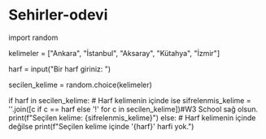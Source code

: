 # Sehirler-odevi
import random


kelimeler = ["Ankara", "İstanbul", "Aksaray", "Kütahya", "İzmir"]


harf = input("Bir harf giriniz: ")


secilen_kelime = random.choice(kelimeler)


if harf in secilen_kelime:
    # Harf kelimenin içinde ise
    sifrelenmis_kelime = ''.join([c if c == harf else '!' for c in secilen_kelime])#W3 School sağ olsun.
    print(f"Seçilen kelime: {sifrelenmis_kelime}")
else:
    # Harf kelimenin içinde değilse
    print(f"Seçilen kelime içinde '{harf}' harfi yok.")
